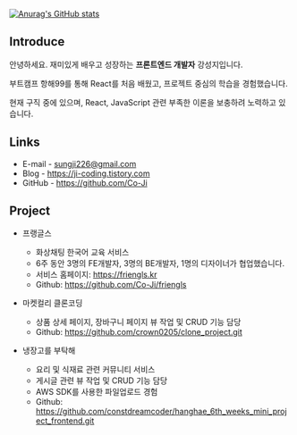 [![Anurag's GitHub stats](https://github-readme-stats.vercel.app/api?username=Co-Ji)](https://github.com/anuraghazra/github-readme-stats)

## Introduce
안녕하세요. 재미있게 배우고 성장하는 __프론트엔드 개발자__ 강성지입니다.

부트캠프 항해99를 통해 React를 처음 배웠고, 프로젝트 중심의 학습을 경험했습니다.

현재 구직 중에 있으며, React, JavaScript 관련 부족한 이론을 보충하려 노력하고 있습니다.

## Links
- E-mail - sungji226@gmail.com
- Blog - https://ji-coding.tistory.com
- GitHub - https://github.com/Co-Ji

## Project
- 프랭글스 
  * 화상채팅 한국어 교육 서비스
  * 6주 동안 3명의 FE개발자, 3명의 BE개발자, 1명의 디자이너가 협업했습니다.
  * 서비스 홈페이지: https://friengls.kr
  * Github: https://github.com/Co-Ji/friengls

- 마켓컬리 클론코딩
  * 상품 상세 페이지, 장바구니 페이지 뷰 작업 및 CRUD 기능 담당
  * Github: https://github.com/crown0205/clone_project.git

- 냉장고를 부탁해
  * 요리 및 식재료 관련 커뮤니티 서비스
  * 게시글 관련 뷰 작업 및 CRUD 기능 담당
  * AWS SDK를 사용한 파일업로드 경험
  * Github: https://github.com/constdreamcoder/hanghae_6th_weeks_mini_project_frontend.git

 
